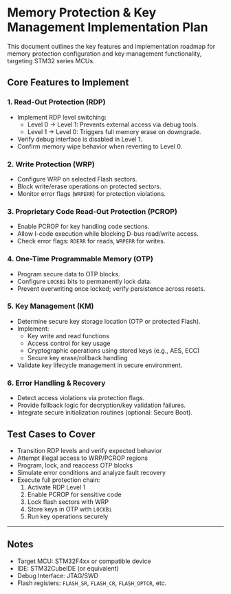 # Memory Protection & Key Management Implementation Plan

This document outlines the key features and implementation roadmap for memory protection configuration and key management functionality, targeting STM32 series MCUs.

## Core Features to Implement

### 1. Read-Out Protection (RDP)
- Implement RDP level switching:
  - Level 0 → Level 1: Prevents external access via debug tools.
  - Level 1 → Level 0: Triggers full memory erase on downgrade.
- Verify debug interface is disabled in Level 1.
- Confirm memory wipe behavior when reverting to Level 0.

### 2. Write Protection (WRP)
- Configure WRP on selected Flash sectors.
- Block write/erase operations on protected sectors.
- Monitor error flags (`WRPERR`) for protection violations.

### 3. Proprietary Code Read-Out Protection (PCROP)
- Enable PCROP for key handling code sections.
- Allow I-code execution while blocking D-bus read/write access.
- Check error flags: `RDERR` for reads, `WRPERR` for writes.

### 4. One-Time Programmable Memory (OTP)
- Program secure data to OTP blocks.
- Configure `LOCKBi` bits to permanently lock data.
- Prevent overwriting once locked; verify persistence across resets.

### 5. Key Management (KM)
- Determine secure key storage location (OTP or protected Flash).
- Implement:
  - Key write and read functions
  - Access control for key usage
  - Cryptographic operations using stored keys (e.g., AES, ECC)
  - Secure key erase/rollback handling
- Validate key lifecycle management in secure environment.

### 6. Error Handling & Recovery
- Detect access violations via protection flags.
- Provide fallback logic for decryption/key validation failures.
- Integrate secure initialization routines (optional: Secure Boot).

## Test Cases to Cover

- Transition RDP levels and verify expected behavior
- Attempt illegal access to WRP/PCROP regions
- Program, lock, and reaccess OTP blocks
- Simulate error conditions and analyze fault recovery
- Execute full protection chain:
  1. Activate RDP Level 1
  2. Enable PCROP for sensitive code
  3. Lock flash sectors with WRP
  4. Store keys in OTP with `LOCKBi`
  5. Run key operations securely

---

## Notes
- Target MCU: STM32F4xx or compatible device
- IDE: STM32CubeIDE (or equivalent)
- Debug Interface: JTAG/SWD
- Flash registers: `FLASH_SR`, `FLASH_CR`, `FLASH_OPTCR`, etc.
